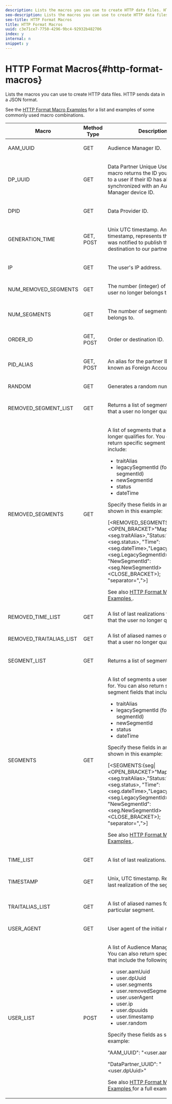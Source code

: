 ```yaml
---
description: Lists the macros you can use to create HTTP data files. HTTP sends data in a JSON format.
seo-description: Lists the macros you can use to create HTTP data files. HTTP sends data in a JSON format.
seo-title: HTTP Format Macros
title: HTTP Format Macros
uuid: c3e71ce7-7750-4296-9bc4-92932b482706
index: y
internal: n
snippet: y
---
```


# HTTP Format Macros{#http-format-macros}

Lists the macros you can use to create HTTP data files. HTTP sends data in a JSON format.

<a id="section_064C7157C8A848AD9E7AC660260BDBD1"></a>

See the [HTTP Format Macro Examples](../formats/web-format-examples.md#reference_98828E32B0964FF9AAC7C5400E88BA31) for a list and examples of some commonly used macro combinations. 

<table id="table_72A72EA63C3643FB84B47A76CD2CC1CA"> 
 <thead> 
  <tr> 
   <th colname="col1" class="entry"> Macro </th> 
   <th colname="col2" class="entry"> Method Type </th> 
   <th colname="col3" class="entry"> Description </th> 
  </tr> 
 </thead>
 <tbody> 
  <tr> 
   <td colname="col1"> <p> <span class="codeph"> AAM_UUID </span> </p> </td> 
   <td colname="col2"> <p> <span class="codeph"> GET </span> </p> </td> 
   <td colname="col3"> <p> <span class="keyword"> Audience Manager </span> ID. </p> </td> 
  </tr> 
  <tr> 
   <td colname="col1"> <p> <span class="codeph"> DP_UUID </span> </p> </td> 
   <td colname="col2"> <p> <span class="codeph"> GET </span> </p> </td> 
   <td colname="col3"> <p>Data Partner Unique User ID. This macro returns the ID you’ve assigned to a user if their ID has already been synchronized with an <span class="keyword"> Audience Manager </span> device ID. </p> </td> 
  </tr> 
  <tr> 
   <td colname="col1"> <p> <span class="codeph"> DPID </span> </p> </td> 
   <td colname="col2"> <p> <span class="codeph"> GET </span> </p> </td> 
   <td colname="col3"> <p>Data Provider ID. </p> </td> 
  </tr> 
  <tr> 
   <td colname="col1"> <p> <span class="codeph"> GENERATION_TIME </span> </p> </td> 
   <td colname="col2"> <p> <span class="codeph"> GET, POST </span> </p> </td> 
   <td colname="col3"> <p>Unix UTC timestamp. An internal timestamp, represents the time AAM was notified to publish the <span class="wintitle"> S2S </span> destination to our partners. </p> </td> 
  </tr> 
  <tr> 
   <td colname="col1"> <p> <span class="codeph"> IP </span> </p> </td> 
   <td colname="col2"> <p> <span class="codeph"> GET </span> </p> </td> 
   <td colname="col3"> <p>The user's IP address. </p> </td> 
  </tr> 
  <tr> 
   <td colname="col1"> <p> <span class="codeph"> NUM_REMOVED_SEGMENTS </span> </p> </td> 
   <td colname="col2"> <p> <span class="codeph"> GET </span> </p> </td> 
   <td colname="col3"> <p>The number (integer) of segments a user no longer belongs to. </p> </td> 
  </tr> 
  <tr> 
   <td colname="col1"> <p> <span class="codeph"> NUM_SEGMENTS </span> </p> </td> 
   <td colname="col2"> <p> <span class="codeph"> GET </span> </p> </td> 
   <td colname="col3"> <p>The number of segments a user belongs to. </p> </td> 
  </tr> 
  <tr> 
   <td colname="col1"> <p> <span class="codeph"> ORDER_ID </span> </p> </td> 
   <td colname="col2"> <p> <span class="codeph"> GET, POST </span> </p> </td> 
   <td colname="col3"> <p>Order or destination ID. </p> </td> 
  </tr> 
  <tr> 
   <td colname="col1"> <p> <span class="codeph"> PID_ALIAS </span> </p> </td> 
   <td colname="col2"> <p> <span class="codeph"> GET, POST </span> </p> </td> 
   <td colname="col3"> <p>An alias for the partner ID. Also known as Foreign Account ID. </p> </td> 
  </tr> 
  <tr> 
   <td colname="col1"> <p> <span class="codeph"> RANDOM </span> </p> </td> 
   <td colname="col2"> <p> <span class="codeph"> GET </span> </p> </td> 
   <td colname="col3"> <p>Generates a random number. </p> </td> 
  </tr> 
  <tr> 
   <td colname="col1"> <p> <span class="codeph"> REMOVED_SEGMENT_LIST </span> </p> </td> 
   <td colname="col2"> <p> <span class="codeph"> GET </span> </p> </td> 
   <td colname="col3"> <p>Returns a list of segment IDs, if any, that a user no longer qualifies for. </p> </td> 
  </tr> 
  <tr> 
   <td colname="col1"> <p> <span class="codeph"> REMOVED_SEGMENTS </span> </p> </td> 
   <td colname="col2"> <p> <span class="codeph"> GET </span> </p> </td> 
   <td colname="col3"> <p>A list of segments that a user no longer qualifies for. You can also return specific segment fields that include: </p> <p> 
     <ul id="ul_29B83093A7624A908F0C06F2A248981A"> 
      <li id="li_57A60A54F5D44E38ACB4E2648095F246"> <span class="codeph"> traitAlias </span> </li> 
      <li id="li_4079F646493F40DBA0CE75D662A69454"> <span class="codeph"> legacySegmentId (formerly segmentId) </span> </li> 
      <li id="li_D3509A2D379E4C1FB3BC1B5E7D45A916"> <span class="codeph"> newSegmentId </span> </li> 
      <li id="li_EA901C20EEEB4CFAA39A5E0E822D2394"> <span class="codeph"> status </span> </li> 
      <li id="li_6310E21F88CC4691980DD3C9D551409F"> <span class="codeph"> dateTime </span> </li> 
     </ul> </p> <p>Specify these fields in an array as shown in this example: </p> <p> <span class="codeph"> [&lt;REMOVED_SEGMENTS:{seg|&lt;OPEN_BRACKET&gt;"Mapping":&lt;seg.traitAlias&gt;,"Status:"&lt;seg.status&gt;, "Time":&lt;seg.dateTime&gt;,"LegacySegmentId":&lt;seg.LegacySegmentId&gt;, "NewSegmentId":&lt;seg.NewSegmentId&gt;&lt;CLOSE_BRACKET&gt;}; "separator=","&gt;] </span> </p> <p>See also <a href="../formats/web-format-examples.md#reference_98828E32B0964FF9AAC7C5400E88BA31" format="dita" scope="local"> HTTP Format Macro Examples </a>. </p> </td> 
  </tr> 
  <tr> 
   <td colname="col1"> <p> <span class="codeph"> REMOVED_TIME_LIST </span> </p> </td> 
   <td colname="col2"> <p> <span class="codeph"> GET </span> </p> </td> 
   <td colname="col3"> A list of last realizations for segments that the user no longer qualifies for. </td> 
  </tr> 
  <tr> 
   <td colname="col1"> <p> <span class="codeph"> REMOVED_TRAITALIAS_LIST </span> </p> </td> 
   <td colname="col2"> <p> <span class="codeph"> GET </span> </p> </td> 
   <td colname="col3"> <p>A list of aliased names of segments that a user no longer qualifies for. </p> </td> 
  </tr> 
  <tr> 
   <td colname="col1"> <p> <span class="codeph"> SEGMENT_LIST </span> </p> </td> 
   <td colname="col2"> <p> <span class="codeph"> GET </span> </p> </td> 
   <td colname="col3"> <p>Returns a list of segment IDs. </p> </td> 
  </tr> 
  <tr> 
   <td colname="col1"> <p> <span class="codeph"> SEGMENTS </span> </p> </td> 
   <td colname="col2"> <p> <span class="codeph"> GET </span> </p> </td> 
   <td colname="col3"> <p>A list of segments a user qualifies for. You can also return specific segment fields that include: </p> <p> 
     <ul id="ul_9209683A8E0A4B8081E5EFA4602F743F"> 
      <li id="li_D796526C1C9E45BEA891D619539888C4"> <span class="codeph"> traitAlias </span> </li> 
      <li id="li_BF12E010E1AD432C84605B9817F209DD"> <span class="codeph"> legacySegmentId (formerly segmentId) </span> </li> 
      <li id="li_4A81E3B715254549B9EADB983A2FC32B"> <span class="codeph"> newSegmentId </span> </li> 
      <li id="li_1F01A60829DF4C87879D94299E1D589C"> <span class="codeph"> status </span> </li> 
      <li id="li_E52F10CD5A04487D81A4B1750B0DC4E3"> <span class="codeph"> dateTime </span> </li> 
     </ul> </p> <p>Specify these fields in an array as shown in this example: </p> <p> <span class="codeph"> [&lt;SEGMENTS:{seg|&lt;OPEN_BRACKET&gt;"Mapping":&lt;seg.traitAlias&gt;,"Status:"&lt;seg.status&gt;, "Time":&lt;seg.dateTime&gt;,"LegacySegmentId":&lt;seg.LegacySegmentId&gt;, "NewSegmentId":&lt;seg.NewSegmentId&gt;&lt;CLOSE_BRACKET&gt;}; "separator=","&gt;] </span> </p> <p>See also <a href="../formats/web-format-examples.md#reference_98828E32B0964FF9AAC7C5400E88BA31" format="dita" scope="local"> HTTP Format Macro Examples </a>. </p> </td> 
  </tr> 
  <tr> 
   <td colname="col1"> <p> <span class="codeph"> TIME_LIST </span> </p> </td> 
   <td colname="col2"> <p> <span class="codeph"> GET </span> </p> </td> 
   <td colname="col3"> <p>A list of last realizations. </p> </td> 
  </tr> 
  <tr> 
   <td colname="col1"> <p> <span class="codeph"> TIMESTAMP </span> </p> </td> 
   <td colname="col2"> <p> <span class="codeph"> GET </span> </p> </td> 
   <td colname="col3"> <p>Unix, UTC timestamp. Represents the last realization of the segment. </p> </td> 
  </tr> 
  <tr> 
   <td colname="col1"> <p> <span class="codeph"> TRAITALIAS_LIST </span> </p> </td> 
   <td colname="col2"> <p> <span class="codeph"> GET </span> </p> </td> 
   <td colname="col3"> <p>A list of aliased names for a particular segment. </p> </td> 
  </tr> 
  <tr> 
   <td colname="col1"> <p> <span class="codeph"> USER_AGENT </span> </p> </td> 
   <td colname="col2"> <p> <span class="codeph"> GET </span> </p> </td> 
   <td colname="col3"> <p>User agent of the initial request. </p> </td> 
  </tr> 
  <tr> 
   <td colname="col1"> <p> <span class="codeph"> USER_LIST </span> </p> </td> 
   <td colname="col2"> <p> <span class="codeph"> POST </span> </p> </td> 
   <td colname="col3"> <p>A list of <span class="keyword"> Audience Manager </span> user IDs. You can also return specific fields that include the following: </p> 
    <ul id="ul_B6857D809FDC46749B7E745BD8C45F8E"> 
     <li id="li_F31CD82D16ED41FD82518141D90B5B35"> <span class="codeph"> user.aamUuid </span> </li> 
     <li id="li_623FA758C84D4A2D9B25C7FBE90F62B7"> <span class="codeph"> user.dpUuid </span> </li> 
     <li id="li_976B941908EB494EB476B5FB68B8972D"> <span class="codeph"> user.segments </span> </li> 
     <li id="li_D7E129833D1E4D59A554FFCE353924EE"> <span class="codeph"> user.removedSegments </span> </li> 
     <li id="li_8B3DD69D3FE3493492FC9F162812FCD5"> <span class="codeph"> user.userAgent </span> </li> 
     <li id="li_8C7EA05585A64141876DF169C31322FE"> <span class="codeph"> user.ip </span> </li> 
     <li id="li_678076A31A7743C480F718C9E7A07E99"> <span class="codeph"> user.dpuuids </span> </li> 
     <li id="li_B598A5AED28C4304972E51DBD4E480D8"> <span class="codeph"> user.timestamp </span> </li> 
     <li id="li_8424D540282F449CA5AF6B3CC343DDCB"> <span class="codeph"> user.random </span> </li> 
    </ul> <p>Specify these fields as shown in this example: </p> <p> 
     <codeblock>
       "AAM_UUID":&nbsp;"&lt;user.aamUuid&gt;" 
      
"DataPartner_UUID":&nbsp;"&lt;user.dpUuid&gt;" 
     </codeblock> </p> <p>See also <a href="../formats/web-format-examples.md#reference_98828E32B0964FF9AAC7C5400E88BA31" format="dita" scope="local"> HTTP Format Macro Examples </a> for a full example. </p> </td> 
  </tr> 
 </tbody> 
</table>

